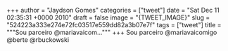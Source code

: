 
+++
author = "Jaydson Gomes"
categories = ["tweet"]
date = "Sat Dec 11 02:35:31 +0000 2010"
draft = false
image = "{TWEET_IMAGE}"
slug = "524223a333e274e72fc03517e559dd82a3b07e7f"
tags = ["tweet"]
title = """Sou parceiro @mariavaicom..."""
+++
Sou parceiro @mariavaicomigo @berte @rbuckowski
